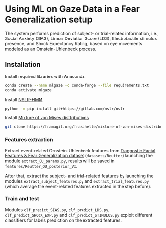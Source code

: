 # Using ML on Gaze Data in a Fear Generalization setup

The system performs prediction of subject- or trial-related information, i.e., Social Anxiety (SIAS), Linear Deviation Score (LDS), Electrotactile stimulus presence, and Shock Expectancy Rating, based on eye movements modeled as an Ornstein-Uhlenbeck process.

## Installation

Install required libraries with Anaconda:

```bash
conda create --name mlgaze -c conda-forge --file requirements.txt
conda activate mlgaze
```
Install [NSLR-HMM](https://gitlab.com/nslr/nslr-hmm)

```bash
python -m pip install git+https://gitlab.com/nslr/nslr
```

Install [Mixture of von Mises disttributions](https://framagit.org/fraschelle/mixture-of-von-mises-distributionss)

```bash
git clone https://framagit.org/fraschelle/mixture-of-von-mises-distributions.git mixture
```

### Features extraction
Extract event-related Ornstein-Uhlenbeck features from [Diagnostic Facial Features & Fear Generalization dataset](https://osf.io/4gz7f/) (`datasets/Reutter`) launching the module `extract_OU_params.py`, results will be saved in `features/Reutter_OU_posterior_VI`.

After that, extract the subject- and trial-related features by launching the modules `extract_subject_features.py` and `extract_trial_features.py` (which average the event-related features extracted in the step before).


### Train and test
Modules `clf_predict_SIAS.py`, `clf_predict_LDS.py`, `clf_predict_SHOCK_EXP.py` and `clf_predict_STIMULUS.py`  exploit different classifiers for labels prediction on the extracted features.

